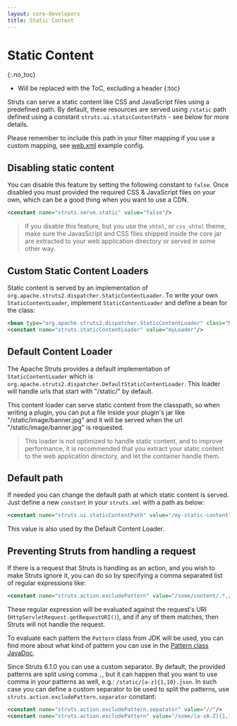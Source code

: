 ```yaml
---
layout: core-developers
title: Static Content
---
```


# Static Content
{:.no_toc}

* Will be replaced with the ToC, excluding a header
{:toc}

Struts can serve a static content like CSS and JavaScript files using a predefined path. By default, these resources
are served using `/static` path defined using a constant `struts.ui.staticContentPath` - see below for more details.

Please remember to include this path in your filter mapping if you use a custom mapping, see [web.xml](web-xml.md) example config. 

## Disabling static content

You can disable this feature by setting the following constant to `false`. Once disabled you must provided the required
CSS & JavaScript files on your own, which can be a good thing when you want to use a CDN.

```xml
<constant name="struts.serve.static" value="false"/>
```

> If you disable this feature, but you use the `xhtml`, or `css_xhtml` theme, make sure the JavasScript and CSS files
> shipped inside the core jar are extracted to your web application directory or served in some other way.

## Custom Static Content Loaders

Static content is served by an implementation of `org.apache.struts2.dispatcher.StaticContentLoader`. To write your own
`StaticContentLoader`, implement `StaticContentLoader` and define a bean for the class:

```xml
<bean type="org.apache.struts2.dispatcher.StaticContentLoader" class="MyStaticContentLoader" name="myLoader"/>
<constant name="struts.staticContentLoader" value="myLoader"/>
```

## Default Content Loader

The Apache Struts provides a default implementation of `StaticContentLoader` which
is `org.apache.struts2.dispatcher.DefaultStaticContentLoader`. This loader will handle urls that start with "/static/"
by default.

This content loader can serve static content from the classpath, so when writing a plugin, you can put a file inside
your plugin's jar like "/static/image/banner.jpg" and it will be served when the url "/static/image/banner.jpg" is
requested.

> This loader is not optimized to handle static content, and to improve performance, it is recommended that you extract
> your static content to the web application directory, and let the container handle them.

## Default path

If needed you can change the default path at which static content is served. Just define a new `constant` in your
`struts.xml` with a path as below:

```xml
<constant name="struts.ui.staticContentPath" value="/my-static-content"/>
```

This value is also used by the Default Content Loader.

## Preventing Struts from handling a request

If there is a request that Struts is handling as an action, and you wish to make Struts ignore it,
you can do so by specifying a comma separated list of regular expressions like:

```xml
<constant name="struts.action.excludePattern" value="/some/content/.*,/other/content/.*"/>
```

These regular expression will be evaluated against the request's URI (`HttpServletRequest.getRequestURI()`), and if any
of them matches, then Struts will not handle the request.

To evaluate each pattern the `Pattern` class from JDK will be used, you can find more about what kind of pattern you can
use in the [Pattern class JavaDoc](http://docs.oracle.com/javase/1.5.0/docs/api/java/util/regex/Pattern).

Since Struts 6.1.0 you can use a custom separator. By default, the provided patterns are split using comma `,`,
but it can happen that you want to use comma in your patterns as well, e.g.: `/static/[a-z]{1,10}.json`. In such case
you can define a custom separator to be used to split the patterns, use `struts.action.excludePattern.separator`
constant:

```xml
<constant name="struts.action.excludePattern.separator" value="//"/>
<constant name="struts.action.excludePattern" value="/some/[a-zA-Z]{1,10}.json///other/content/.*"/>
```
